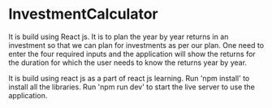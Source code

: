 # InvestmentCalculator
It is build using React js. It is to plan the year by year returns in an investment so that we can plan for investments as per our plan. One need to enter the four required inputs and the application will show the returns for the duration for which the user needs to know the returns year by year.

It is build using react js as a part of react js learning. Run 'npm install' to install all the libraries. Run 'npm run dev' to start the live server to use the application.
